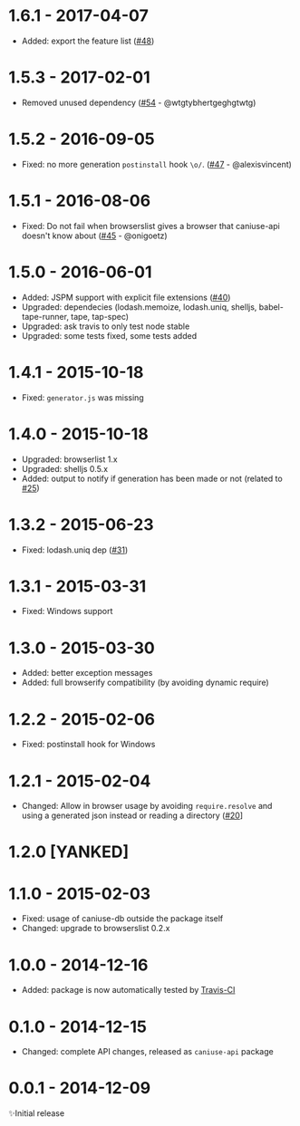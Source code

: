 <h1 id="1.6.1---2017-04-07">1.6.1 - 2017-04-07</h1>

<ul>
<li>Added: export the feature list
(<a href="https://github.com/Nyalab/caniuse-api/pull/48">#48</a>)</li>
</ul>

<h1 id="1.5.3---2017-02-01">1.5.3 - 2017-02-01</h1>

<ul>
<li>Removed unused dependency
(<a href="https://github.com/Nyalab/caniuse-api/pull/54">#54</a> - @wtgtybhertgeghgtwtg)</li>
</ul>

<h1 id="1.5.2---2016-09-05">1.5.2 - 2016-09-05</h1>

<ul>
<li>Fixed: no more generation <code>postinstall</code> hook <code>\o/</code>.
(<a href="https://github.com/Nyalab/caniuse-api/pull/47">#47</a> - @alexisvincent)</li>
</ul>

<h1 id="1.5.1---2016-08-06">1.5.1 - 2016-08-06</h1>

<ul>
<li>Fixed: Do not fail when browserslist gives a browser that caniuse-api doesn't
know about
(<a href="https://github.com/Nyalab/caniuse-api/pull/45">#45</a> - @onigoetz)</li>
</ul>

<h1 id="1.5.0---2016-06-01">1.5.0 - 2016-06-01</h1>

<ul>
<li>Added: JSPM support with explicit file extensions (<a href="https://github.com/Nyalab/caniuse-api/issues/40">#40</a>)</li>
<li>Upgraded: dependecies (lodash.memoize, lodash.uniq, shelljs, babel-tape-runner, tape, tap-spec)</li>
<li>Upgraded: ask travis to only test node stable</li>
<li>Upgraded: some tests fixed, some tests added</li>
</ul>

<h1 id="1.4.1---2015-10-18">1.4.1 - 2015-10-18</h1>

<ul>
<li>Fixed: <code>generator.js</code> was missing</li>
</ul>

<h1 id="1.4.0---2015-10-18">1.4.0 - 2015-10-18</h1>

<ul>
<li>Upgraded: browserlist 1.x</li>
<li>Upgraded: shelljs 0.5.x</li>
<li>Added: output to notify if generation has been made or not
(related to <a href="https://github.com/Nyalab/caniuse-api/issues/25">#25</a>)</li>
</ul>

<h1 id="1.3.2---2015-06-23">1.3.2 - 2015-06-23</h1>

<ul>
<li>Fixed: lodash.uniq dep
(<a href="https://github.com/Nyalab/caniuse-api/issues/31">#31</a>)</li>
</ul>

<h1 id="1.3.1---2015-03-31">1.3.1 - 2015-03-31</h1>

<ul>
<li>Fixed: Windows support</li>
</ul>

<h1 id="1.3.0---2015-03-30">1.3.0 - 2015-03-30</h1>

<ul>
<li>Added: better exception messages</li>
<li>Added: full browserify compatibility (by avoiding dynamic require)</li>
</ul>

<h1 id="1.2.2---2015-02-06">1.2.2 - 2015-02-06</h1>

<ul>
<li>Fixed: postinstall hook for Windows</li>
</ul>

<h1 id="1.2.1---2015-02-04">1.2.1 - 2015-02-04</h1>

<ul>
<li>Changed: Allow in browser usage by avoiding <code>require.resolve</code> and using a generated json instead or reading a directory (<a href="https://github.com/Nyalab/caniuse-api/pull/20">#20</a>]</li>
</ul>

<h1 id="1.2.0-yanked">1.2.0 [YANKED]</h1>

<h1 id="1.1.0---2015-02-03">1.1.0 - 2015-02-03</h1>

<ul>
<li>Fixed: usage of caniuse-db outside the package itself</li>
<li>Changed: upgrade to browserslist 0.2.x</li>
</ul>

<h1 id="1.0.0---2014-12-16">1.0.0 - 2014-12-16</h1>

<ul>
<li>Added: package is now automatically tested by <a href="https://travis-ci.org/Nyalab/caniuse-api">Travis-CI</a></li>
</ul>

<h1 id="0.1.0---2014-12-15">0.1.0 - 2014-12-15</h1>

<ul>
<li>Changed: complete API changes, released as <code>caniuse-api</code> package</li>
</ul>

<h1 id="0.0.1---2014-12-09">0.0.1 - 2014-12-09</h1>

<p>✨Initial release</p>
